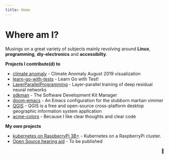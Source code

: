 ```yaml
---
title: Home
---
```


# Where am I?

Musings on a great variety of subjects mainly revolving around **Linux**, **programming**, **diy-electronics** and **accessibilty**.

**Projects I contribute(d) to**

-   [climate anomaly](https://rscircus.github.io/pages/climate_anomaly) - Climate Anomaly August 2019 visualization
-   [learn-go-with-tests](https://github.com/quii/learn-go-with-tests) - Learn Go with Test!
-   [LayerParallelProgramming](https://github.com/steffi7574/LayerParallelLearning) - Layer-parallel training of deep residual neural networks
-   [sdkman](https://sdkman.io) - The Software Development Kit Manager
-   [doom-emacs](https://github.com/hlissner/doom-emacs) - An Emacs configuration for the stubborn martian vimmer
-   [QGIS](https://qgis.org) - QGIS is a free and open-source cross-platform desktop geographic information system application
-   [acme-colors](https://github.com/rscircus/acme-colors) - Because I like clear thoughts and clear code

**My own projects**

- [kubernetes on RaspberryPi 3B+](https://rscircus.github.io/2020/01/21/tinker-kubecloud.html) - Kubernetes on a RaspberryPi cluster.
- [Open Source hearing aid](https://rscircus.github.io) - To be published

<p style="text-align: right">🖤</p>
